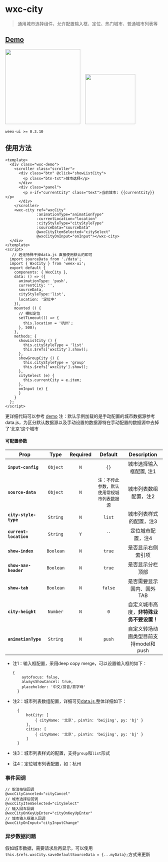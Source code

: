 # wxc-city 

> 通用城市选择组件，允许配置输入框、定位、热门城市、普通城市列表等

## [Demo](https://h5.m.taobao.com/trip/wx-detection-demo/city/index.html?_wx_tpl=https%3A%2F%2Fh5.m.taobao.com%2Ftrip%2Fwx-detection-demo%2Fcity%2Findex.weex.js)
<img src="https://img.alicdn.com/tfs/TB1tUfFkmYH8KJjSspdXXcRgVXa-562-1000.gif" width="240"/>&nbsp;&nbsp;&nbsp;&nbsp;<img src="https://img.alicdn.com/tfs/TB1nj6FkmYH8KJjSspdXXcRgVXa-200-200.png" width="160"/>

`weex-ui >= 0.3.10`


## 使用方法

```vue
<template>
  <div class="wxc-demo">
    <scroller class="scroller">
      <div class="btn" @click="showListCity">
        <p class="btn-txt">城市选择</p>
      </div>
      <div class="panel">
        <p v-if="currentCity" class="text">当前城市: {{currentCity}}</p>
      </div>
    </scroller>
    <wxc-city ref="wxcCity"
              :animationType="animationType"
              :currentLocation="location"
              :cityStyleType="cityStyleType"
              :sourceData="sourceData"
              @wxcCityItemSelected="citySelect"
              @wxcCityOnInput="onInput"></wxc-city>
  </div>
</template>
<script>
   // 若无特殊干掉data.js 直接使用默认的即可
  import sourceData from './data';
  import { WxcCity } from 'weex-ui';
  export default {
    components: { WxcCity },
    data: () => ({
      animationType: 'push',
      currentCity: '',
      sourceData,
      cityStyleType:'list',
      location: '定位中'
    }),
    mounted () {
      // 模拟定位
      setTimeout(() => {
        this.location = '杭州';
      }, 500);
    },
    methods: {
      showListCity () {
        this.cityStyleType = 'list'
        this.$refs['wxcCity'].show();
      },
      showGroupCity () {
        this.cityStyleType = 'group'
        this.$refs['wxcCity'].show();
      },
      citySelect (e) {
        this.currentCity = e.item;
      },
      onInput (e) {
      }
    }
  };
</script>
```
更详细代码可以参考 [demo](https://github.com/alibaba/weex-ui/blob/master/example/city/index.vue)
注：默认示例加载的是手动配置的城市数据源参考data.js，为区分默认数据源以及手动设置的数据源特在手动配置的数据源中去掉了'北京'这个城市

#### 可配置参数
| Prop | Type | Required | Default | Description |
| ---- |:----:|:---:|:-------:| :----------:|
| **`input-config`** | `Object` | `N` | `{}` | 城市选择输入框配置, 注1|
| **`source-data`** | `Object` | `N` | `注：不传此参数，默认使用常规城市列表数据源` | 城市列表数组配置，注2 |
| **`city-style-type`** | `String` | `N` | `list` | 城市列表样式的配置，注3 |
| **`current-location`** | `String` | `Y` | `` | 定位城市配置，注4 |
| **`show-index`** | `Boolean` | `N` | `true` | 是否显示右侧索引项|
| **`show-nav-header`** | `Boolean` | `N` | `true` |是否显示分栏顶部|
| **`show-tab`** | `Boolean` | `N` | `false` | 是否需要显示国内、国外TAB|
| **`city-height`** | `Number` | `N` | `0` | 自定义城市高度，**非特殊业务不要设置！**|
| **`animationType`** | `String` | `N` | `push` | 自定义转场动画类型目前支持model和push|

- 注1：输入框配置，采用deep copy merge，可以设置输入框的如下：

    ```
    {
        autofocus: false,
        alwaysShowCancel: true,
        placeholder: '中文/拼音/首字母'
      }
    ```
- 注2：城市列表数组配置，详细可见[data.js](https://github.com/alibaba/weex-ui/blob/master/example/city/data.js),整体详细如下：

  ```
    {
        hotCity: [
            { cityName: '北京', pinYin: 'beijing', py: 'bj' }
        ],
        cities: [
            { cityName: '北京', pinYin: 'beijing', py: 'bj' }
        ]
    }
  ```
- 注3：城市列表样式的配置，支持`group`和`list`形式
- 注4：定位城市列表配置，如：杭州


### 事件回调
```
// 取消按钮回调
@wxcCityCanceled="cityCancel"
// 城市选择后回调
@wxcCityItemSelected="citySelect"
// 输入回车回调
@wxcCityOnKeyUpEnter="cityOnKeyUpEnter"
// 城市输入框输入回调
@wxcCityOnInput="cityInputChange"
```

### 异步数据问题

假如城市数据，需要请求后再显示，可以使用`this.$refs.wxcCity.saveDefaultSourceData = {...myData};`方式来更新
